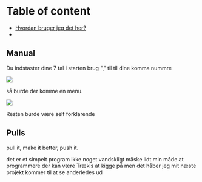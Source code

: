 # Table of content

* [Hvordan bruger jeg det her?](#Manual)
* 










## Manual
Du indstaster dine 7 tal i starten brug "," til til dine komma nummre
<p>
<img src="https://user-images.githubusercontent.com/69219123/170540007-cb67292c-bc52-4041-ab54-23aad6dd1d18.png" />
</p>

så burde der komme en menu.
<p>
<img src="https://user-images.githubusercontent.com/69219123/170540362-38d126fa-c175-4b2c-a32f-6e12796c9f39.png" />
</p>

Resten burde være self forklarende
 


## Pulls

pull it, make it better, push it.

det er et simpelt program ikke noget vandskligt
måske lidt min måde at programmere der kan være Trækls at kigge på 
men det håber jeg mit næste projekt kommer til at se anderledes ud





